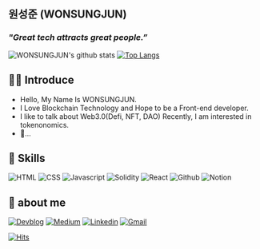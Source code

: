 ## 원성준 (WONSUNGJUN) 

### *"Great tech attracts great people.”*
  
![WONSUNGJUN's github stats](https://github-readme-stats.vercel.app/api?username=WONSUNGJUN&show_icons=true)
[![Top Langs](https://github-readme-stats.vercel.app/api/top-langs/?username=WONSUNGJUN&layout=compact)](https://github.com/anuraghazra/github-readme-stats)

## 👋🏻 Introduce
- Hello, My Name Is WONSUNGJUN.
- I Love Blockchain Technology and Hope to be a Front-end developer.
- I like to talk about Web3.0(Defi, NFT, DAO) Recently, I am interested in tokenonomics.
- 🐢...

## 🔭 Skills

![HTML](https://img.shields.io/badge/html-E34F26?style=for-the-badge&logo=html5&logoColor=white)
![CSS](https://img.shields.io/badge/css-1572B6?style=for-the-badge&logo=css3&logoColor=white)
![Javascript](https://img.shields.io/badge/javascript-F7DF1E?style=for-the-badge&logo=javascript&logoColor=white)
![Solidity](https://img.shields.io/badge/solidity-363636?style=for-the-badge&logo=solidity&logoColor=white)
![React](https://img.shields.io/badge/react-61DAFB?style=for-the-badge&logo=react&logoColor=white)
![Github](https://img.shields.io/badge/Git-F05032?style=for-the-badge&logo=Git&logoColor=white)
![Notion](https://img.shields.io/badge/Notion-000000?style=for-the-badge&logo=Notion&logoColor=white)

<!-- ![Typescript](https://img.shields.io/badge/tylescript-3178C6?style=for-the-badge&logo=typescript&logoColor=white) -->

<!-- ![Redux](https://img.shields.io/badge/redux-764ABC?style=for-the-badge&logo=redux&logoColor=white) -->
<!-- ![NextJs](https://img.shields.io/badge/next.js-000000?style=for-the-badge&logo=next.js&logoColor=white) -->
<!-- ![NodeJS](https://img.shields.io/badge/node.js-339933?style=for-the-badge&logo=node.js&logoColor=white) -->
<!-- ![Bootstrap](https://img.shields.io/badge/Bootstrap-7952B3?style=for-the-badge&logo=Bootstrap&logoColor=white) -->
<!-- ![Tailwindcss](https://img.shields.io/badge/TailwindCSS-06B6D4?style=for-the-badge&logo=TailwindCSS&logoColor=white) -->

<!-- ![Mysql](https://img.shields.io/badge/MySQL-4479A1?style=for-the-badge&logo=MySQL&logoColor=white) -->
<!-- ![MongoDB](https://img.shields.io/badge/MongoDB-47A248?style=for-the-badge&logo=MongoDB&logoColor=white) -->

<!-- ![Trello](https://img.shields.io/badge/Trello-0052CC?style=for-the-badge&logo=Trello&logoColor=white) -->
<!-- ![Slack](https://img.shields.io/badge/Slack-4A154B?style=for-the-badge&logo=Slack&logoColor=white) -->

## 🤔 about me

[![Devblog](https://img.shields.io/badge/DevBlog-535D6C?style=flat-square&logo=Blogger&logoColor=white)](https://iwannabethedevelop.tistory.com/)
[![Medium](https://img.shields.io/badge/Medium-000000?style=flat-square&logo=Medium&logoColor=white)](https://medium.com/@theacro)
[![Linkedin](https://img.shields.io/badge/LinkedIn-0A66C2?style=flat-square&logo=LinkedIn&logoColor=white)](https://linkedin.com/in/wonsungjun)
[![Gmail](https://img.shields.io/badge/Gmail-EA4335?style=flat-square&logo=Gmail&logoColor=white)](mailto:adrwss2@gmail.com)
<!-- [![Facebook](https://img.shields.io/badge/Facebook-1877F2?style=flat-square&logo=Facebook&logoColor=white)](https://www.facebook.com/profile.php?id=100039244788829) -->
<!-- [![Instagram](https://img.shields.io/badge/Instagram-E4405F?style=flat-square&logo=Instagram&logoColor=white)](https://www.instagram.com/w_sungjun/) -->
<!-- [![Twitter](https://img.shields.io/badge/Twitter-1DA1F2?style=flat-square&logo=Twitter&logoColor=white)](https://twitter.com/TheAcro_) -->

[![Hits](https://hits.seeyoufarm.com/api/count/incr/badge.svg?url=https%3A%2F%2Fgithub.com%2Fwonsungjun%2Fhit-counter&count_bg=%2379C83D&title_bg=%23555555&icon=&icon_color=%23E7E7E7&title=hits&edge_flat=false)](https://hits.seeyoufarm.com)
